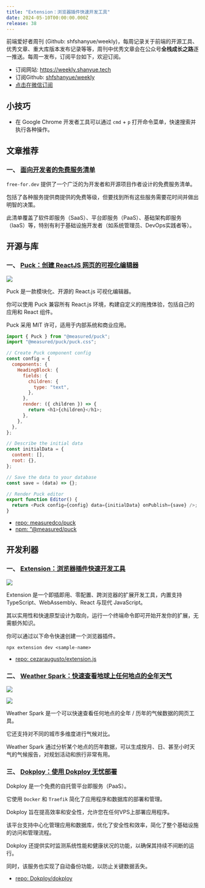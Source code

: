 ```yaml
---
title: "Extension：浏览器插件快速开发工具"
date: 2024-05-10T00:00:00.000Z
release: 38
---
```


前端爱好者周刊 (Github: shfshanyue/weekly)，每周记录关于前端的开源工具、优秀文章、重大库版本发布记录等等，周刊中优秀文章会在公众号**全栈成长之路**逐一推送。每周一发布，订阅平台如下，欢迎订阅。

- 订阅网站: <https://weekly.shanyue.tech>
- 订阅Github: [shfshanyue/weekly](https://github.com/shfshanyue/weekly)
- [点击在微信订阅](https://mp.weixin.qq.com/mp/appmsgalbum?action=getalbum&__biz=MjM5NjU5NjQ0NQ==&scene=1&album_id=1880625492081344514&count=3#wechat_redirect)

## 小技巧

- 在 Google Chrome 开发者工具可以通过 `cmd` + `p` 打开命令菜单，快速搜索并执行各种操作。

## 文章推荐

### 一、 [面向开发者的免费服务清单](https://free-for.dev)

`free-for.dev` 提供了一个广泛的为开发者和开源项目作者设计的免费服务清单。

包括了各种服务提供商提供的免费等级，但要找到所有这些服务需要花时间并做出明智的决策。

此清单覆盖了软件即服务（SaaS）、平台即服务（PaaS）、基础架构即服务（IaaS）等，特别有利于基础设施开发者（如系统管理员、DevOps实践者等）。

## 开源与库

### 一、 [Puck：创建 ReactJS 网页的可视化编辑器](https://puckeditor.com/)

![](https://static.shanyue.tech/images/24-05-10/clipboard-1244.e64c9e.webp)

Puck 是一款模块化、开源的 React.js 可视化编辑器。

你可以使用 Puck 兼容所有 React.js 环境，构建自定义的拖拽体验，包括自己的应用和 React 组件。

Puck 采用 MIT 许可，适用于内部系统和商业应用。

```js
import { Puck } from "@measured/puck";
import "@measured/puck/puck.css";

// Create Puck component config
const config = {
  components: {
    HeadingBlock: {
      fields: {
        children: {
          type: "text",
        },
      },
      render: ({ children }) => {
        return <h1>{children}</h1>;
      },
    },
  },
};

// Describe the initial data
const initialData = {
  content: [],
  root: {},
};

// Save the data to your database
const save = (data) => {};

// Render Puck editor
export function Editor() {
  return <Puck config={config} data={initialData} onPublish={save} />;
}
```

- [repo: measuredco/puck](https://github.com/measuredco/puck)
- [npm: “@measured/puck](https://npm.devtool.tech/“@measured/puck)

## 开发利器

### 一、 [Extension：浏览器插件快速开发工具](https://extension.js.org/)

![](https://static.shanyue.tech/images/24-05-10/clipboard-7045.a04e93.webp)

Extension 是一个即插即用、零配置、跨浏览器的扩展开发工具，内置支持 TypeScript、WebAssembly、React 与现代 JavaScript。

其以实用性和快速原型设计为取向，运行一个终端命令即可开始开发你的扩展，无需额外知识。

你可以通过以下命令快速创建一个浏览器插件。

```
npx extension dev <sample-name>
```

- [repo: cezaraugusto/extension.js](https://github.com/cezaraugusto/extension.js)

### 二、 [Weather Spark：快速查看地球上任何地点的全年天气](https://zh.weatherspark.com/)

![](https://static.shanyue.tech/images/24-05-10/clipboard-8378.f93537.webp)

![](https://static.shanyue.tech/images/24-05-10/clipboard-7676.4bc76b.webp)

Weather Spark 是一个可以快速查看任何地点的全年 / 历年的气候数据的网页工具。

它还支持对不同的城市多维度进行气候对比。

Weather Spark 通过分析某个地点的历年数据，可以生成按月、日、甚至小时天气的气候报告，对规划活动和旅行非常有用。

### 三、 [Dokploy：使用 Dokploy 无忧部署](https://dokploy.com/)

Dokploy 是一个免费的自托管平台即服务（PaaS）。

它使用 `Docker` 和 `Traefik` 简化了应用程序和数据库的部署和管理。

Dokploy 旨在提高效率和安全性，允许您在任何VPS上部署应用程序。

该平台支持中心化管理应用和数据库，优化了安全性和效率，简化了整个基础设施的访问和管理流程。

Dokploy 还提供实时监测系统性能和健康状况的功能，以确保其持续不间断的运行。

同时，该服务也实现了自动备份功能，以防止关键数据丢失。

- [repo: Dokploy/dokploy](https://github.com/Dokploy/dokploy)
